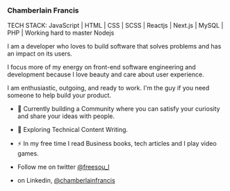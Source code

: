 ### Chamberlain Francis

TECH STACK: JavaScript | HTML | CSS | SCSS | Reactjs | Next.js | MySQL | PHP | Working hard to master Nodejs

I am a developer who loves to build software that solves problems and has an impact on its users. 

I focus more of my energy on front-end software engineering and development because I love beauty and care about user experience.

I am enthusiastic, outgoing, and ready to work. I'm the guy if you need someone to help build your product.

- :telescope: Currently building a Community where you can satisfy your curiosity and share your ideas with people.

- :seedling: Exploring Technical Content Writing.

- :zap: In my free time I read Business books, tech articles and I play video games. 

- Follow me on twitter [@freesou_l](https://twitter.com/freesou_l)
- on Linkedin, [@chamberlainfrancis](https://www.linkedin.com/in/chamberlainfrancis)





<!--
**Chamberlainfrancis/Chamberlainfrancis** is a ✨ _special_ ✨ repository because its `README.md` (this file) appears on your GitHub profile.

Here are some ideas to get you started:

- 🔭 I’m currently working on ...
- 🌱 I’m currently learning ...
- 👯 I’m looking to collaborate on ...
- 🤔 I’m looking for help with ...
- 💬 Ask me about ...
- 📫 How to reach me: ...
- 😄 Pronouns: ...
- ⚡ Fun fact: ...
-->
